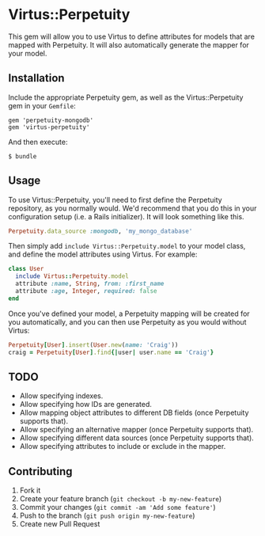 # Virtus::Perpetuity

This gem will allow you to use Virtus to define attributes for models that are mapped with Perpetuity.
It will also automatically generate the mapper for your model.


## Installation

Include the appropriate Perpetuity gem, as well as the Virtus::Perpetuity gem in your `Gemfile`:

    gem 'perpetuity-mongodb'
    gem 'virtus-perpetuity'

And then execute:

    $ bundle


## Usage

To use Virtus::Perpetuity, you'll need to first define the Perpetuity repository, as you normally would.
We'd recommend that you do this in your configuration setup (i.e. a Rails initializer).
It will look something like this.

```ruby
Perpetuity.data_source :mongodb, 'my_mongo_database'
```

Then simply add `include Virtus::Perpetuity.model` to your model class, and define the model attributes using Virtus.
For example:

```ruby
class User
  include Virtus::Perpetuity.model
  attribute :name, String, from: :first_name
  attribute :age, Integer, required: false
end
```

Once you've defined your model, a Perpetuity mapping will be created for you automatically,
and you can then use Perpetuity as you would without Virtus:

```ruby
Perpetuity[User].insert(User.new(name: 'Craig'))
craig = Perpetuity[User].find{|user| user.name == 'Craig'}
```


## TODO

* Allow specifying indexes.
* Allow specifying how IDs are generated.
* Allow mapping object attributes to different DB fields (once Perpetuity supports that).
* Allow specifying an alternative mapper (once Perpetuity supports that).
* Allow specifying different data sources (once Perpetuity supports that).
* Allow specifying attributes to include or exclude in the mapper.


## Contributing

1. Fork it
2. Create your feature branch (`git checkout -b my-new-feature`)
3. Commit your changes (`git commit -am 'Add some feature'`)
4. Push to the branch (`git push origin my-new-feature`)
5. Create new Pull Request
